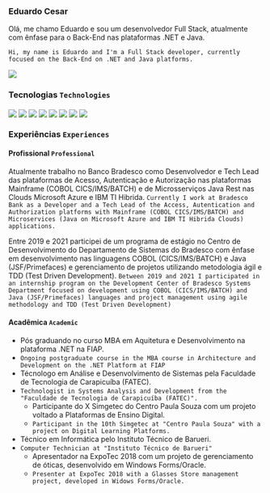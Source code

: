 ### Eduardo Cesar

Olá, me chamo Eduardo e sou um desenvolvedor Full Stack, atualmente com ênfase para o Back-End nas plataformas .NET e Java.

`Hi, my name is Eduardo and I'm a Full Stack developer, currently focused on the Back-End on .NET and Java platforms.`


<div>
  <a href="https://www.linkedin.com/in/eduardo-cesar-prudencio/" style="display: inline_block">
 <img align="center" alt"net" src="https://img.shields.io/badge/LinkedIn-0077B5?style=for-the-badge&logo=linkedin&logoColor=white"/>
</a>
</div>

### Tecnologias `Technologies`

<div style="display: inline_block">
  <img align="center" alt"net" src="https://img.shields.io/badge/.NET-5C2D91?style=for-the-badge&logo=.net&logoColor=white"/>
  <img align="center" alt"c#" src="https://img.shields.io/badge/C%23-239120?style=for-the-badge&logo=c-sharp&logoColor=white"/>
  <img align="center" alt"java" src="https://img.shields.io/badge/Java-ED8B00?style=for-the-badge&logo=openjdk&logoColor=white"/>
  <img align="center" alt"android" src="https://img.shields.io/badge/Android-3DDC84?style=for-the-badge&logo=android&logoColor=white"/>
  <img align="center" alt"html" src="https://img.shields.io/badge/HTML5-E34F26?style=for-the-badge&logo=html5&logoColor=white"/>
  <img align="center" alt"css" src="https://img.shields.io/badge/CSS3-1572B6?style=for-the-badge&logo=css3&logoColor=white"/>
  <img align="center" alt"jquery" src="https://img.shields.io/badge/jQuery-0769AD?style=for-the-badge&logo=jquery&logoColor=white"/>
  <img align="center" alt"flutter" src="https://img.shields.io/badge/Flutter-02569B?style=for-the-badge&logo=flutter&logoColor=white"/>
</div>

### Experiências `Experiences`

#### Profissional `Professional`

Atualmente trabalho no Banco Bradesco como Desenvolvedor e Tech Lead das plataformas de Acesso, Autenticação e Autorização nas plataformas Mainframe (COBOL CICS/IMS/BATCH) e de Microsserviços Java Rest nas Clouds Microsoft Azure e IBM TI Hibrida.
`Currently I work at Bradesco Bank as a Developer and a Tech Lead of the Access, Autentication and Authorization platforms with Mainframe (COBOL CICS/IMS/BATCH) and Microservices (Java on Microsoft Azure and IBM TI Hibrida Clouds) applications.`

Entre 2019 e 2021 participei de um programa de estágio no Centro de Desenvolvimento do Departamento de Sistemas do Bradesco com ênfase em desenvolvimento nas linguagens COBOL (CICS/IMS/BATCH) e Java (JSF/Primefaces) e gerenciamento de projetos utilizando metodologia ágil e TDD (Test Driven Development).
`Between 2019 and 2021 I participated in an internship program on the Development Center of Bradesco Systems Department focused on development using COBOL (CICS/IMS/BATCH) and Java (JSF/Primefaces) languages and project management using agile methodology and TDD (Test Driven Development)`

#### Acadêmica `Academic`

- Pós graduando no curso MBA em Aquitetura e Desenvolvimento na plataforma .NET na FIAP.
- `Ongoing postgraduate course in the MBA course in Architecture and Development on the .NET Platform at FIAP`
- Técnologo em Análise e Desenvolvimento de Sistemas pela Faculdade de Tecnologia de Carapicuíba (FATEC).
- `Technologist in Systems Analysis and Development from the "Faculdade de Tecnologia de Carapicuíba (FATEC)".`
  - Participante do X Simgetec do Centro Paula Souza com um projeto voltado a Plataformas de Ensino Digital.
  - `Participant in the 10th Simgetec at "Centro Paula Souza" with a project on Digital Learning Platforms.`
- Técnico em Informática pelo Instituto Técnico de Barueri.
- `Computer Technician at "Instituto Técnico de Barueri"`
  - Apresentador na ExpoTec 2018 com um projeto de gerenciamento de óticas, desenvolvido em Windows Forms/Oracle.
  - `Presenter at ExpoTec 2018 with a Glasses Store management project, developed in Widows Forms/Oracle.`
